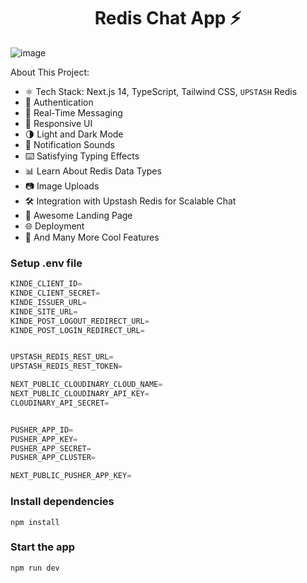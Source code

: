<h1 align="center">Redis Chat App ⚡</h1>

![image](https://github.com/user-attachments/assets/1f249793-580d-4222-af8c-343e9676c414)


About This Project:

-   ⚛️ Tech Stack: Next.js 14, TypeScript, Tailwind CSS, `UPSTASH` Redis
-   🔐 Authentication
-   💬 Real-Time Messaging
-   📱 Responsive UI
-   🌗 Light and Dark Mode
-   🔔 Notification Sounds
-   ⌨️ Satisfying Typing Effects
-   📊 Learn About Redis Data Types
-   📷 Image Uploads
-   🛠️ Integration with Upstash Redis for Scalable Chat
-   💙 Awesome Landing Page
-   🌐 Deployment
-   🚀 And Many More Cool Features

### Setup .env file

```js
KINDE_CLIENT_ID=
KINDE_CLIENT_SECRET=
KINDE_ISSUER_URL=
KINDE_SITE_URL=
KINDE_POST_LOGOUT_REDIRECT_URL=
KINDE_POST_LOGIN_REDIRECT_URL=


UPSTASH_REDIS_REST_URL=
UPSTASH_REDIS_REST_TOKEN=

NEXT_PUBLIC_CLOUDINARY_CLOUD_NAME=
NEXT_PUBLIC_CLOUDINARY_API_KEY=
CLOUDINARY_API_SECRET=


PUSHER_APP_ID=
PUSHER_APP_KEY=
PUSHER_APP_SECRET=
PUSHER_APP_CLUSTER=

NEXT_PUBLIC_PUSHER_APP_KEY=
```

### Install dependencies

```shell
npm install
```

### Start the app

```shell
npm run dev
```


